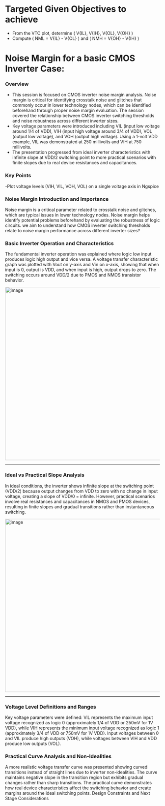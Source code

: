 # Targeted Given Objectives to achieve
- From the VTC plot, determine ( V{IL}, V{IH}, V{OL}, V{OH} ) 
- Compute ( NML = V{IL} - V{OL} ) and ( NMH = V{OH} - V{IH} )

# Noise Margin for a basic CMOS Inverter Case:
### Overview
- This session is focused on CMOS inverter noise margin analysis. Noise margin is critical for identifying crosstalk noise and glitches that commonly occur in lower   technology nodes, which can be identified beforehand through proper noise margin evaluation. The session covered the relationship between CMOS inverter switching    thresholds and noise robustness across different inverter sizes. 
- Key voltage parameters were introduced including VIL (input low voltage around 1/4 of VDD), VIH (input high voltage around 3/4 of VDD), VOL (output low voltage),    and VOH (output high voltage). Using a 1-volt VDD example, VIL was demonstrated at 250 millivolts and VIH at 750 millivolts.
- The presentation progressed from ideal inverter characteristics with infinite slope at VDD/2 switching point to more practical scenarios with finite slopes due to   real device resistances and capacitances.
### Key Points
-Plot voltage levels (VIH, VIL, VOH, VOL) on a single voltage axis in Ngspice

### Noise Margin Introduction and Importance
Noise margin is a critical parameter related to crosstalk noise and glitches, which are typical issues in lower technology nodes. Noise margin helps identify potential problems beforehand by evaluating the robustness of logic circuits. we aim to understand how CMOS inverter switching thresholds relate to noise margin performance across different inverter sizes?

### Basic Inverter Operation and Characteristics
The fundamental inverter operation was explained where logic low input produces logic high output and vice versa. A voltage transfer characteristic graph was plotted with Vout on y-axis and Vin on x-axis, showing that when input is 0, output is VDD, and when input is high, output drops to zero. The switching occurs around VDD/2 due to PMOS and NMOS transistor behavior.

<img width="773" height="563" alt="image" src="https://github.com/user-attachments/assets/36f42c35-9930-425c-854b-538052a6c002" />

---

### Ideal vs Practical Slope Analysis
In ideal conditions, the inverter shows infinite slope at the switching point (VDD/2) because output changes from VDD to zero with no change in input voltage, creating a slope of VDD/0 = infinite. However, practical scenarios involve real resistances and capacitances in NMOS and PMOS devices, resulting in finite slopes and gradual transitions rather than instantaneous switching.

<img width="773" height="563" alt="image" src="https://github.com/user-attachments/assets/ed252b9f-11cb-4e57-a4ea-063374ed033d" />

---

### Voltage Level Definitions and Ranges
Key voltage parameters were defined: VIL represents the maximum input voltage recognized as logic 0 (approximately 1/4 of VDD or 250mV for 1V VDD), while VIH represents the minimum input voltage recognized as logic 1 (approximately 3/4 of VDD or 750mV for 1V VDD). Input voltages between 0 and VIL produce high outputs (VOH), while voltages between VIH and VDD produce low outputs (VOL).
### Practical Curve Analysis and Non-Idealities
A more realistic voltage transfer curve was presented showing curved transitions instead of straight lines due to inverter non-idealities. The curve maintains negative slope in the transition region but exhibits gradual changes rather than sharp transitions. The practical curve demonstrates how real device characteristics affect the switching behavior and create margins around the ideal switching points.
Design Constraints and Next Stage Considerations



